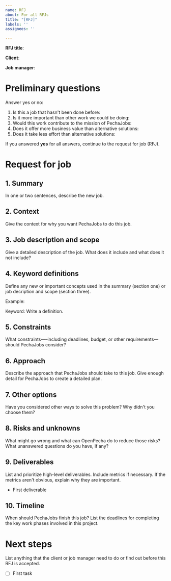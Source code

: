 ```yaml
---
name: RFJ
about: For all RFJs
title: "[RFJ]"
labels: ''
assignees: ''

---
```


**RFJ title**: 

**Client**: 

**Job manager**: 

# Preliminary questions
Answer yes or no:

1. Is this a job that hasn't been done before:
2. Is it more important than other work we could be doing:
3. Would this work contribute to the mission of PechaJobs:
4. Does it offer more business value than alternative solutions:
5. Does it take less effort than alternative solutions:

If you answered **yes** for all answers, continue to the request for job (RFJ).

# Request for job

## 1. Summary

In one or two sentences, describe the new job.

## 2. Context

Give the context for why you want PechaJobs to do this job.

## 3. Job description and scope

Give a detailed description of the job. What does it include and what does it not include?

## 4. Keyword definitions

Define any new or important concepts used in the summary (section one) or job decription and scope (section three).

Example:

Keyword: Write a definition.

## 5. Constraints

What constraints—–including deadlines, budget, or other requirements––should PechaJobs consider?

## 6. Approach

Describe the approach that PechaJobs should take to this job. Give enough detail for PechaJobs to create a detailed plan.

## 7. Other options

Have you considered other ways to solve this problem? Why didn't you choose them?

## 8. Risks and unknowns

What might go wrong and what can OpenPecha do to reduce those risks? What unanswered questions do you have, if any?

## 9. Deliverables

List and prioritize high-level deliverables. Include metrics if necessary. If the metrics aren't obvious, explain why they are important.

- First deliverable

## 10. Timeline

When should PechaJobs finish this job? List the deadlines for completing the key work phases involved in this project.

# Next steps

List anything that the client or job manager need to do or find out before this RFJ is accepted.

- [ ] First task
